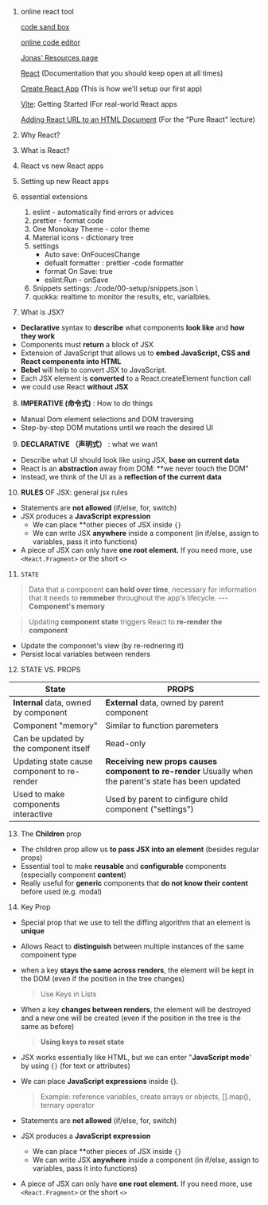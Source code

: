1. online react tool

    [code sand box](https://codesandbox.io)

    [online code editor](https://react.new)

    [Jonas' Resources page](https://codingheroes.io/resources/)

    [React](https://react.dev/) (Documentation that you should keep open at all times)

    [Create React App](https://create-react-app.dev/docs/getting-started) (This is how we'll setup our first app)

    [Vite](https://vitejs.dev/guide/?ref=jonas.io): Getting Started (For real-world React apps

    [Adding React URL to an HTML Document](https://gist.githubusercontent.com/gaearon/0275b1e1518599bbeafcde4722e79ed1/raw/db72dcbf3384ee1708c4a07d3be79860db04bff0/example.html) (For the "Pure React" lecture)

2. Why React?

3. What is React?

4. React vs new React apps

5. Setting up new React apps

6. essential extensions

    1. eslint - automatically find errors or advices
    2. prettier - format code
    3. One Monokay Theme - color theme
    4. Material icons - dictionary tree
    5. settings
        - Auto save: OnFoucesChange
        - defualt formatter : prettier -code formatter
        - format On Save: true
        - eslint:Run - onSave
    6. Snippets settings: ./code/00-setup/snippets.json \
    7. quokka: realtime to monitor the results, etc, varialbles.

7. What is JSX?

-   **Declarative** syntax to **describe** what components **look like** and **how they work**
-   Components must **return** a block of JSX
-   Extension of JavaScript that allows us to **embed JavaScript, CSS and React components into HTML**
-   **Bebel** will help to convert JSX to JavaScript.
-   Each JSX element is **converted** to a React.createElement function call
-   we could use React **without JSX**

8. **IMPERATIVE (命令式)** : How to do things

-   Manual Dom element selections and DOM traversing
-   Step-by-step DOM mutations until we reach the desired UI

9. **DECLARATIVE （声明式）** : what we want

-   Describe what UI should look like using JSX, **base on current data**
-   React is an **abstraction** away from DOM: \*\*we never touch the DOM"
-   Instead, we think of the UI as a **reflection of the current data**

10. **RULES** OF JSX: general jsx rules

-   Statements are **not allowed** (if/else, for, switch)
-   JSX produces a **JavaScript expression**
    -   We can place \*\*other pieces of JSX inside `{}`
    -   We can write JSX **anywhere** inside a component (in if/else, assign to variables, pass it into functions)
-   A piece of JSX can only have **one root element.** If you need more, use `<React.Fragment>` or the short `<>`

11. `STATE`

> Data that a component **can hold over time**, necessary for information that it needs to **remmeber** throughout the app's lifecycle. --- **Component's memory**

> Updating **component state** triggers React to **re-render the component**

-   Update the componnet's view (by re-rednering it)
-   Persist local variables between renders

12. STATE VS. PROPS

| State                                       | PROPS                                                                                                  |
| ------------------------------------------- | ------------------------------------------------------------------------------------------------------ |
| **Internal** data, owned by component       | **External** data, owned by parent component                                                           |
| Component "memory"                          | Similar to function paremeters                                                                         |
| Can be updated by the component itself      | Read-only                                                                                              |
| Updating state cause component to re-render | **Receiving new props causes component to re-render** Usually when the parent's state has been updated |
| Used to make components interactive         | Used by parent to cinfigure child component ("settings")                                               |

13. The **Children** prop

-   The children prop allow us **to pass JSX into an element** (besides regular props)
-   Essential tool to make **reusable** and **configurable** components (especially component **content**)
-   Really useful for **generic** components that **do not know their content** before used (e.g. modal)

14. Key Prop

-   Special prop that we use to tell the diffing algorithm that an element is **unique**
-   Allows React to **distinguish** between multiple instances of the same compoinent type
-   when a key **stays the same across renders**, the element will be kept in the DOM (even if the position in the tree changes)
    > Use Keys in Lists
-   When a key **changes between renders**, the element will be destroyed and a new one will be created (even if the position in the tree is the same as before)
    > **Using keys to reset state**
-   JSX works essentially like HTML, but we can enter "**JavaScript mode**' by using `{}` (for text or attributes)
-   We can place **JavaScript expressions** inside {}.

    > Example: reference variables, create arrays or objects, [].map(), ternary operator

-   Statements are **not allowed** (if/else, for, switch)
-   JSX produces a **JavaScript expression**
    -   We can place \*\*other pieces of JSX inside `{}`
    -   We can write JSX **anywhere** inside a component (in if/else, assign to variables, pass it into functions)
-   A piece of JSX can only have **one root element.** If you need more, use `<React.Fragment>` or the short `<>`
